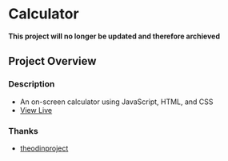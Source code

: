 # Calculator
**This project will no longer be updated and therefore archieved**

## Project Overview

### Description
- An on-screen calculator using JavaScript, HTML, and CSS
- [View Live](https://bpetermann.github.io/calculator/)

### Thanks
- [theodinproject](https://www.theodinproject.com)<br>
